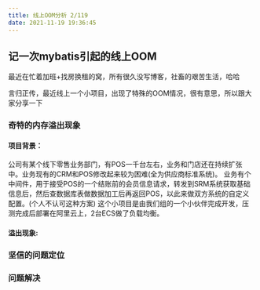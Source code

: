 ```yaml
---
title: 线上OOM分析 2/119
date: 2021-11-19 19:36:45
---
```


## 记一次mybatis引起的线上OOM

最近在忙着加班+找房换租的窝，所有很久没写博客，社畜的艰苦生活，哈哈

言归正传，最近线上一个小项目，出现了特殊的OOM情况，很有意思，所以跟大家分享一下

### 奇特的内存溢出现象
#### 项目背景：
公司有某个线下零售业务部门，有POS一千台左右，业务和门店还在持续扩张中。业务现有的CRM和POS修改起来较为困难(全为供应商标准系统)。
业务有个中间件，用于接受POS的一个结账前的会员信息请求，转发到SRM系统获取基础信息后，然后查数据库表做数据加工后再返回POS，以此来做双方系统的自定义配置。(个人不认可这种方案)
这个小项目是由我们组的一个小伙伴完成开发，压测完成后部署在阿里云上，2台ECS做了负载均衡。

#### 溢出现象:



### 坚信的问题定位



### 问题解决
